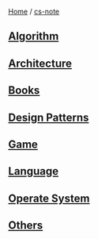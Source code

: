 [Home](https://mengxianbin.github.io) /
[cs-note](https://mengxianbin.github.io/cs-note/content)

## [Algorithm](https://mengxianbin.github.io/cs-note/content/Algorithm)

## [Architecture](https://mengxianbin.github.io/cs-note/content/Architecture)

## [Books](https://mengxianbin.github.io/cs-note/content/Books)

## [Design Patterns](https://mengxianbin.github.io/cs-note/content/Design%20Patterns)

## [Game](https://mengxianbin.github.io/cs-note/content/Game)

## [Language](https://mengxianbin.github.io/cs-note/content/Language)

## [Operate System](https://mengxianbin.github.io/cs-note/content/Operate%20System)

## [Others](https://mengxianbin.github.io/cs-note/content/Others)
